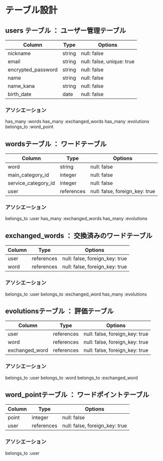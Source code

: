 # テーブル設計

## users テーブル ： ユーザー管理テーブル
| Column             | Type    | Options                   |
| ------------------ | ------- | ------------------------- |
| nickname           | string  | null: false               |
| email              | string  | null: false, unique: true |
| encrypted_password | string  | null: false               |
| name               | string  | null: false               |
| name_kana          | string  | null: false               |
| birth_date         | date    | null: false               |

### アソシエーション
has_many :words
has_many :exchanged_words
has_many :evolutions
belongs_to :word_point

##  wordsテーブル ： ワードテーブル

| Column              | Type       | Options                        |
| --------------      | ---------- | ------------------------------ |
| word                | string     | null: false                    |
| main_category_id    | integer    | null: false                    |
| service_category_id | integer    | null: false                    | 
| user                | references | null: false, foreign_key: true |

### アソシエーション
belongs_to :user
has_many :exchanged_words
has_many :evolutions

## exchanged_words ： 交換済みのワードテーブル

| Column        | Type       | Options                        |
| ------------- | ---------- | ------------------------------ |
| user          | references | null: false, foreign_key: true |
| word          | references | null: false, foreign_key: true |

### アソシエーション
belongs_to :user
belongs_to :exchanged_word
has_many :evolutions

## evolutionsテーブル ： 評価テーブル

| Column         | Type       | Options                        |
| -------------- | ---------- | ------------------------------ |
| user           | references | null: false, foreign_key: true |
| word           | references | null: false, foreign_key: true |
| exchanged_word | references | null: false, foreign_key: true |

### アソシエーション
belongs_to :user
belongs_to :word
belongs_to :exchanged_word


## word_pointテーブル ： ワードポイントテーブル

| Column   | Type       | Options                        |
| -------- | ---------- | ------------------------------ |
| point    | integer    | null: false                    |
| user     | references | null: false, foreign_key: true |

### アソシエーション
belongs_to :user

